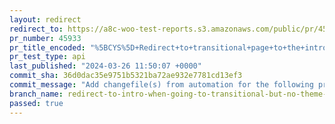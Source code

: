 ```yaml
---
layout: redirect
redirect_to: https://a8c-woo-test-reports.s3.amazonaws.com/public/pr/45933/api/index.html
pr_number: 45933
pr_title_encoded: "%5BCYS%5D+Redirect+to+transitional+page+to+the+intro+page+if+the+theme+is+not+modified"
pr_test_type: api
last_published: "2024-03-26 11:50:07 +0000"
commit_sha: 36d0dac35e9751b5321ba72ae932e7781cd13ef3
commit_message: "Add changefile(s) from automation for the following project(s): wooco…"
branch_name: redirect-to-intro-when-going-to-transitional-but-no-theme-mods
passed: true
---
```


